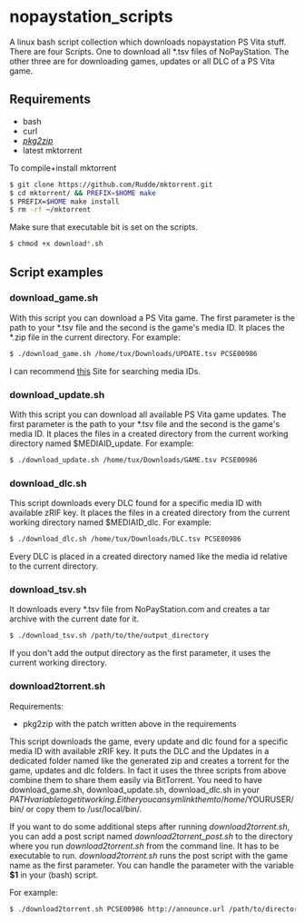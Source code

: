 # nopaystation_scripts

A linux bash script collection which downloads nopaystation PS Vita stuff.
There are four Scripts. One to download all \*.tsv files of NoPayStation. The other three are for downloading games, updates or all DLC of a PS Vita game.

## Requirements
* bash
* curl
* [*pkg2zip*](https://github.com/mmozeiko/pkg2zip)
* latest mktorrent

To compile+install mktorrent
```bash
$ git clone https://github.com/Rudde/mktorrent.git
$ cd mktorrent/ && PREFIX=$HOME make
$ PREFIX=$HOME make install
$ rm -rf ~/mktorrent
```
Make sure that executable bit is set on the scripts.
```bash
$ chmod +x download*.sh
```

## Script examples

### download_game.sh
With this script you can download a PS Vita game.
The first parameter is the path to your \*.tsv file and the second is the game's media ID.
It places the \*.zip file in the current directory.
For example:
```bash
$ ./download_game.sh /home/tux/Downloads/UPDATE.tsv PCSE00986
```
I can recommend [this](http://renascene.com/psv/) Site for searching media IDs.

### download_update.sh
With this script you can download all available PS Vita game updates.
The first parameter is the path to your \*.tsv file and the second is the game's media ID.
It places the files in a created directory from the current working directory named $MEDIAID\_update.
For example:
```bash
$ ./download_update.sh /home/tux/Downloads/GAME.tsv PCSE00986
```

### download_dlc.sh
This script downloads every DLC found for a specific media ID with available zRIF key.
It places the files in a created directory from the current working directory named $MEDIAID\_dlc.
For example:
```bash
$ ./download_dlc.sh /home/tux/Downloads/DLC.tsv PCSE00986
```
Every DLC is placed in a created directory named like the media id relative to the current directory.

### download_tsv.sh
It downloads every \*.tsv file from NoPayStation.com and creates a tar archive with the current date for it.
```bash
$ ./download_tsv.sh /path/to/the/output_directory
```
If you don't add the output directory as the first parameter, it uses the current working directory.

### download2torrent.sh
Requirements:
* pkg2zip with the patch written above in the requirements

This script downloads the game, every update and dlc found for a specific media ID with available zRIF key.
It puts the DLC and the Updates in a dedicated folder named like the generated zip and creates a torrent for the game, updates and dlc folders.
In fact it uses the three scripts from above combine them to share them easily via BitTorrent. You need to have download\_game.sh, download\_update.sh, download\_dlc.sh in your $PATH variable to get it working. 
Either you can symlink them to /home/$YOURUSER/bin/ or copy them to /usr/local/bin/.

If you want to do some additional steps after running *download2torrent.sh*, you can add a post script named *download2torrent_post.sh* to the directory where you run *download2torrent.sh* from the command line.
It has to be executable to run. *download2torrent.sh* runs the post script with the game name as the first parameter.
You can handle the parameter with the variable **$1** in your (bash) script.

For example:
```bash
$ ./download2torrent.sh PCSE00986 http://announce.url /path/to/directory/containing/the/tsv/files
```
